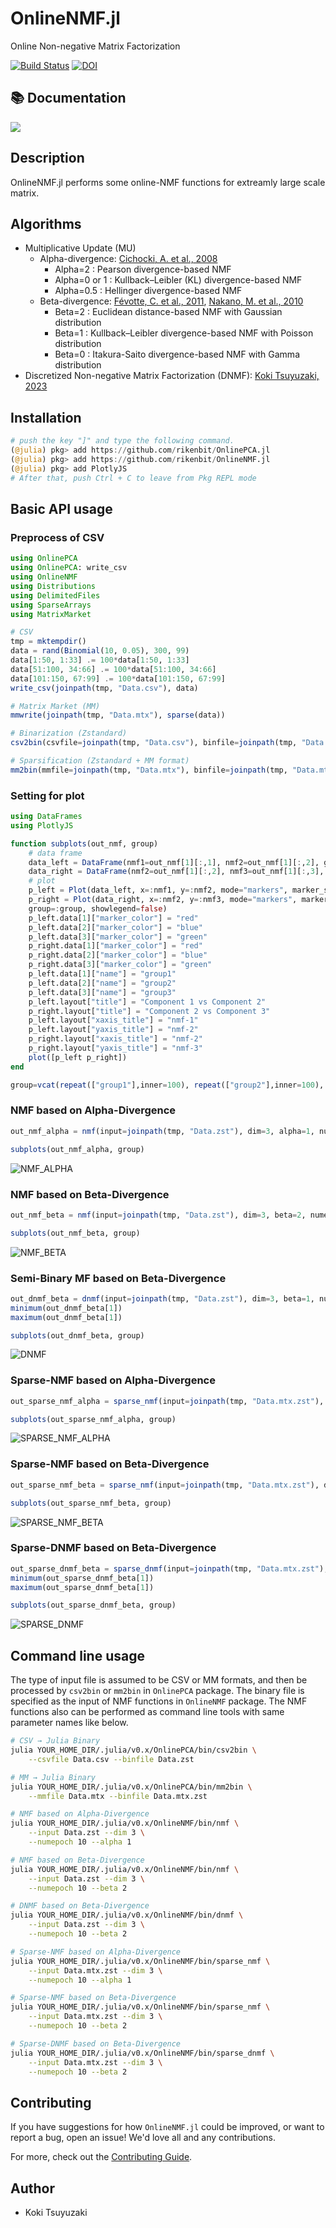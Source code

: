 # OnlineNMF.jl
Online Non-negative Matrix Factorization

[![Build Status](https://github.com/rikenbit/OnlineNMF.jl/actions/workflows/CI.yml/badge.svg?branch=master)](https://github.com/rikenbit/OnlineNMF.jl/actions/workflows/CI.yml?query=branch%3Amaster)
[![DOI](https://zenodo.org/badge/170862070.svg)](https://doi.org/10.5281/zenodo.8199413)

## 📚 Documentation
[![](https://img.shields.io/badge/docs-latest-blue.svg)](https://rikenbit.github.io/OnlineNMF.jl/latest)

## Description
OnlineNMF.jl performs some online-NMF functions for extreamly large scale matrix.

## Algorithms

- Multiplicative Update (MU)
  - Alpha-divergence: [Cichocki, A. et al., 2008](https://www.sciencedirect.com/science/article/pii/S0167865508000767)
    - Alpha=2 : Pearson divergence-based NMF
    - Alpha=0 or 1 : Kullback–Leibler (KL) divergence-based NMF
    - Alpha=0.5 : Hellinger divergence-based NMF
  - Beta-divergence: [Févotte, C. et al., 2011](https://ieeexplore.ieee.org/document/6795238), [Nakano, M. et al., 2010](https://ieeexplore.ieee.org/document/5589233)
    - Beta=2 : Euclidean distance-based NMF with Gaussian distribution
    - Beta=1 : Kullback–Leibler divergence-based NMF with Poisson distribution
    - Beta=0 : Itakura-Saito divergence-based NMF with Gamma distribution
- Discretized Non-negative Matrix Factorization (DNMF): [Koki Tsuyuzaki, 2023](https://joss.theoj.org/papers/10.21105/joss.05664)

## Installation
<!-- ```julia
julia> using Pkg
julia> Pkg.add(url="https://github.com/rikenbit/OnlinePCA.jl.git")
julia> Pkg.add(url="https://github.com/rikenbit/OnlineNMF.jl.git")
julia> Pkg.add("PlotlyJS")
```
 -->
```julia
# push the key "]" and type the following command.
(@julia) pkg> add https://github.com/rikenbit/OnlinePCA.jl
(@julia) pkg> add https://github.com/rikenbit/OnlineNMF.jl
(@julia) pkg> add PlotlyJS
# After that, push Ctrl + C to leave from Pkg REPL mode
```

## Basic API usage
### Preprocess of CSV
```julia
using OnlinePCA
using OnlinePCA: write_csv
using OnlineNMF
using Distributions
using DelimitedFiles
using SparseArrays
using MatrixMarket

# CSV
tmp = mktempdir()
data = rand(Binomial(10, 0.05), 300, 99)
data[1:50, 1:33] .= 100*data[1:50, 1:33]
data[51:100, 34:66] .= 100*data[51:100, 34:66]
data[101:150, 67:99] .= 100*data[101:150, 67:99]
write_csv(joinpath(tmp, "Data.csv"), data)

# Matrix Market (MM)
mmwrite(joinpath(tmp, "Data.mtx"), sparse(data))

# Binarization (Zstandard)
csv2bin(csvfile=joinpath(tmp, "Data.csv"), binfile=joinpath(tmp, "Data.zst"))

# Sparsification (Zstandard + MM format)
mm2bin(mmfile=joinpath(tmp, "Data.mtx"), binfile=joinpath(tmp, "Data.mtx.zst"))
```

### Setting for plot
```julia
using DataFrames
using PlotlyJS

function subplots(out_nmf, group)
	# data frame
	data_left = DataFrame(nmf1=out_nmf[1][:,1], nmf2=out_nmf[1][:,2], group=group)
	data_right = DataFrame(nmf2=out_nmf[1][:,2], nmf3=out_nmf[1][:,3], group=group)
	# plot
	p_left = Plot(data_left, x=:nmf1, y=:nmf2, mode="markers", marker_size=10, group=:group)
	p_right = Plot(data_right, x=:nmf2, y=:nmf3, mode="markers", marker_size=10,
	group=:group, showlegend=false)
	p_left.data[1]["marker_color"] = "red"
	p_left.data[2]["marker_color"] = "blue"
	p_left.data[3]["marker_color"] = "green"
	p_right.data[1]["marker_color"] = "red"
	p_right.data[2]["marker_color"] = "blue"
	p_right.data[3]["marker_color"] = "green"
	p_left.data[1]["name"] = "group1"
	p_left.data[2]["name"] = "group2"
	p_left.data[3]["name"] = "group3"
	p_left.layout["title"] = "Component 1 vs Component 2"
	p_right.layout["title"] = "Component 2 vs Component 3"
	p_left.layout["xaxis_title"] = "nmf-1"
	p_left.layout["yaxis_title"] = "nmf-2"
	p_right.layout["xaxis_title"] = "nmf-2"
	p_right.layout["yaxis_title"] = "nmf-3"
	plot([p_left p_right])
end

group=vcat(repeat(["group1"],inner=100), repeat(["group2"],inner=100), repeat(["group3"],inner=100))
```

### NMF based on Alpha-Divergence
```julia
out_nmf_alpha = nmf(input=joinpath(tmp, "Data.zst"), dim=3, alpha=1, numepoch=30, algorithm="alpha")

subplots(out_nmf_alpha, group)
```
![NMF_ALPHA](./docs/src/figure/nmf_alpha.png)

### NMF based on Beta-Divergence
```julia
out_nmf_beta = nmf(input=joinpath(tmp, "Data.zst"), dim=3, beta=2, numepoch=30, algorithm="beta")

subplots(out_nmf_beta, group)
```
![NMF_BETA](./docs/src/figure/nmf_beta.png)

### Semi-Binary MF based on Beta-Divergence
```julia
out_dnmf_beta = dnmf(input=joinpath(tmp, "Data.zst"), dim=3, beta=1, numepoch=30, binu=10^2)
minimum(out_dnmf_beta[1])
maximum(out_dnmf_beta[1])

subplots(out_dnmf_beta, group)
```
![DNMF](./docs/src/figure/dnmf.png)

### Sparse-NMF based on Alpha-Divergence
```julia
out_sparse_nmf_alpha = sparse_nmf(input=joinpath(tmp, "Data.mtx.zst"), dim=3, alpha=1, numepoch=30, algorithm="alpha")

subplots(out_sparse_nmf_alpha, group)
```
![SPARSE_NMF_ALPHA](./docs/src/figure/sparse_nmf_alpha.png)

### Sparse-NMF based on Beta-Divergence
```julia
out_sparse_nmf_beta = sparse_nmf(input=joinpath(tmp, "Data.mtx.zst"), dim=3, beta=2, numepoch=30, algorithm="beta")

subplots(out_sparse_nmf_beta, group)
```
![SPARSE_NMF_BETA](./docs/src/figure/sparse_nmf_beta.png)

### Sparse-DNMF based on Beta-Divergence
```julia
out_sparse_dnmf_beta = sparse_dnmf(input=joinpath(tmp, "Data.mtx.zst"), dim=3, beta=1, numepoch=30, binu=10^2)
minimum(out_sparse_dnmf_beta[1])
maximum(out_sparse_dnmf_beta[1])

subplots(out_sparse_dnmf_beta, group)
```
![SPARSE_DNMF](./docs/src/figure/sparse_dnmf.png)

## Command line usage
The type of input file is assumed to be CSV or MM formats, and then be processed by `csv2bin` or `mm2bin` in `OnlinePCA` package. The binary file is specified as the input of NMF functions in `OnlineNMF` package. The NMF functions also can be performed as command line tools with same parameter names like below.

```bash
# CSV → Julia Binary
julia YOUR_HOME_DIR/.julia/v0.x/OnlinePCA/bin/csv2bin \
    --csvfile Data.csv --binfile Data.zst

# MM → Julia Binary
julia YOUR_HOME_DIR/.julia/v0.x/OnlinePCA/bin/mm2bin \
    --mmfile Data.mtx --binfile Data.mtx.zst

# NMF based on Alpha-Divergence
julia YOUR_HOME_DIR/.julia/v0.x/OnlineNMF/bin/nmf \
    --input Data.zst --dim 3 \
    --numepoch 10 --alpha 1

# NMF based on Beta-Divergence
julia YOUR_HOME_DIR/.julia/v0.x/OnlineNMF/bin/nmf \
    --input Data.zst --dim 3 \
    --numepoch 10 --beta 2

# DNMF based on Beta-Divergence
julia YOUR_HOME_DIR/.julia/v0.x/OnlineNMF/bin/dnmf \
    --input Data.zst --dim 3 \
    --numepoch 10 --beta 2

# Sparse-NMF based on Alpha-Divergence
julia YOUR_HOME_DIR/.julia/v0.x/OnlineNMF/bin/sparse_nmf \
    --input Data.mtx.zst --dim 3 \
    --numepoch 10 --alpha 1

# Sparse-NMF based on Beta-Divergence
julia YOUR_HOME_DIR/.julia/v0.x/OnlineNMF/bin/sparse_nmf \
    --input Data.mtx.zst --dim 3 \
    --numepoch 10 --beta 2

# Sparse-DNMF based on Beta-Divergence
julia YOUR_HOME_DIR/.julia/v0.x/OnlineNMF/bin/sparse_dnmf \
    --input Data.mtx.zst --dim 3 \
    --numepoch 10 --beta 2
```

## Contributing

If you have suggestions for how `OnlineNMF.jl` could be improved, or want to report a bug, open an issue! We'd love all and any contributions.

For more, check out the [Contributing Guide](CONTRIBUTING.md).

## Author
- Koki Tsuyuzaki